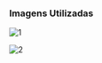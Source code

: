### Imagens Utilizadas

![1](https://github.com/user-attachments/assets/703fb131-f0e3-4caf-b55c-75be7ce0260e)

![2](https://github.com/user-attachments/assets/7d61ffbc-b460-4783-9c7a-2ce73667d322)
